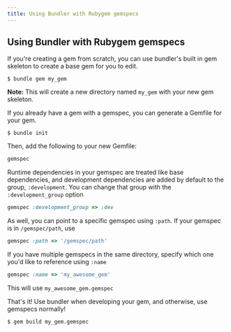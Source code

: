 ```yaml
---
title: Using Bundler with Rubygem gemspecs
---
```


## Using Bundler with Rubygem gemspecs

If you're creating a gem from scratch, you can use bundler's built in gem skeleton to create a base gem for you to edit.

``` shell
$ bundle gem my_gem
```

<aside class="notes">
  <b>Note:</b> This will create a new directory named <code>my_gem</code> with your new gem skeleton.
</aside>

If you already have a gem with a gemspec, you can generate a Gemfile for your gem.

``` shell
$ bundle init
```

Then, add the following to your new Gemfile:

``` ruby
gemspec
```

Runtime dependencies in your gemspec are treated like base dependencies, and development dependencies are added by default to the group, `:development`. You can change that group with the `:development_group` option

``` ruby
gemspec :development_group => :dev
```

As well, you can point to a specific gemspec using `:path`. If your gemspec is in `/gemspec/path`, use
``` ruby
gemspec :path => '/gemspec/path'
```
If you have multiple gemspecs in the same directory, specify which one you'd like to reference using `:name`

``` ruby
gemspec :name => 'my_awesome_gem'
```

<aside class="notes">
This will use <code>my_awesome_gem.gemspec</code>
</aside>

That's it! Use bundler when developing your gem, and otherwise, use gemspecs normally!

``` shell
$ gem build my_gem.gemspec
```
